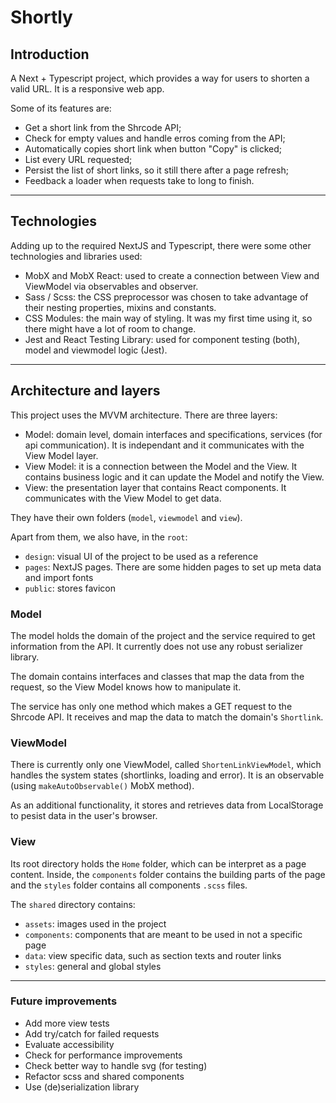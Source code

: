 # Shortly

## Introduction

A Next + Typescript project, which provides a way for users to shorten a valid URL. It is a responsive web app.

Some of its features are:

- Get a short link from the Shrcode API;
- Check for empty values and handle erros coming from the API;
- Automatically copies short link when button "Copy" is clicked;
- List every URL requested;
- Persist the list of short links, so it still there after a page refresh;
- Feedback a loader when requests take to long to finish.

---

## Technologies

Adding up to the required NextJS and Typescript, there were some other technologies and libraries used:

- MobX and MobX React: used to create a connection between View and ViewModel via observables and observer.
- Sass / Scss: the CSS preprocessor was chosen to take advantage of their nesting properties, mixins and constants.
- CSS Modules: the main way of styling. It was my first time using it, so there might have a lot of room to change.
- Jest and React Testing Library: used for component testing (both), model and viewmodel logic (Jest).

---

## Architecture and layers

This project uses the MVVM architecture. There are three layers:

- Model: domain level, domain interfaces and specifications, services (for api communication). It is independant and it communicates with the View Model layer.
- View Model: it is a connection between the Model and the View. It contains business logic and it can update the Model and notify the View.
- View: the presentation layer that contains React components. It communicates with the View Model to get data.

They have their own folders (`model`, `viewmodel` and `view`).

Apart from them, we also have, in the `root`:

- `design`: visual UI of the project to be used as a reference
- `pages`: NextJS pages. There are some hidden pages to set up meta data and import fonts
- `public`: stores favicon

### Model

The model holds the domain of the project and the service required to get information from the API. It currently does not use any robust serializer library.

The domain contains interfaces and classes that map the data from the request, so the View Model knows how to manipulate it.

The service has only one method which makes a GET request to the Shrcode API. It receives and map the data to match the domain's `Shortlink`.

### ViewModel

There is currently only one ViewModel, called `ShortenLinkViewModel`, which handles the system states (shortlinks, loading and error). It is an observable (using `makeAutoObservable()` MobX method).

As an additional functionality, it stores and retrieves data from LocalStorage to pesist data in the user's browser.

### View

Its root directory holds the `Home` folder, which can be interpret as a page content. Inside, the `components` folder contains the building parts of the page and the `styles` folder contains all components `.scss` files.

The `shared` directory contains:

- `assets`: images used in the project
- `components`: components that are meant to be used in not a specific page
- `data`: view specific data, such as section texts and router links
- `styles`: general and global styles

---

### Future improvements

- Add more view tests
- Add try/catch for failed requests
- Evaluate accessibility
- Check for performance improvements
- Check better way to handle svg (for testing)
- Refactor scss and shared components
- Use (de)serialization library
